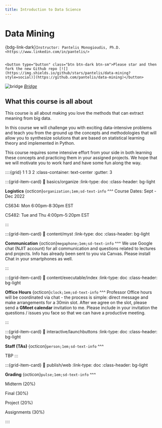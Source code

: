 ```yaml
---
title: Introduction to Data Science 
---
```


# Data Mining

{bdg-link-dark}`Instructor: Pantelis Monogioudis, Ph.D. <https://www.linkedin.com/in/pantelis/>`

```{only} html

<button type="button" class="btn btn-dark btn-sm">Please star and then fork the new Github repo [![](https://img.shields.io/github/stars/pantelis/data-mining?style=social)](https://github.com/pantelis/data-mining)</button>

```

![bridge](data-mining-bridge.png)
*[Bridge](https://www.flickr.com/photos/171098105@N05/49504768528/)* 

## What this course is all about  

This course is all about making you love the methods that can extract meaning from big data. 

In this course we will challenge you with exciting data-intensive problems and teach you from the ground up the concepts and methodologies that will allow you to synthesize solutions that are based on statistical learning theory and implemented in Python.

This course requires some intensive effort from your side in both learning these concepts and practicing them in your assigned projects. We hope that we will motivate you to work hard and have some fun along the way.


::::{grid} 1 1 3 2
:class-container: text-center
:gutter: 3

:::{grid-item-card}
:link: basics/organize
:link-type: doc
:class-header: bg-light

**Logistics** {octicon}`organization;1em;sd-text-info`
^^^
Course Dates: Sept  - Dec 2022

CS634: Mon 6:00pm-8:30pm EST 

CS482: Tue and Thu 4:00pm-5:20pm EST 


:::

:::{grid-item-card}
:link: content/myst
:link-type: doc
:class-header: bg-light

**Communication** {octicon}`megaphone;1em;sd-text-info`
^^^
We use Google chat (NJIT account) for all communication and questions related to lectures and projects. Info has already been sent to you via Canvas. Please install Chat in your smartphones as well.


:::

:::{grid-item-card}
:link: content/executable/index
:link-type: doc
:class-header: bg-light

**Office Hours** {octicon}`clock;1em;sd-text-info`
^^^
Professor Office hours will be coordinated via chat  - the process is simple: direct message and make arrangements for a 30min slot. After we agree on the slot, please send a **GMeet calendar** invitation to me. Please include in your invitation the questions / issues you face so that we can have a productive meeting. 

:::

:::{grid-item-card}
:link: interactive/launchbuttons
:link-type: doc
:class-header: bg-light

**Staff (TAs)** {octicon}`person;1em;sd-text-info`
^^^

TBP
:::

:::{grid-item-card}
:link: publish/web
:link-type: doc
:class-header: bg-light

**Grading** {octicon}`pulse;1em;sd-text-info`
^^^

Midterm (20%)

Final (30%)

Project (20%)

Assignments (30%)



::::
